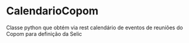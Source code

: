 # CalendarioCopom
Classe python que obtém via rest calendário de eventos de reuniões do Copom para definição da Selic
